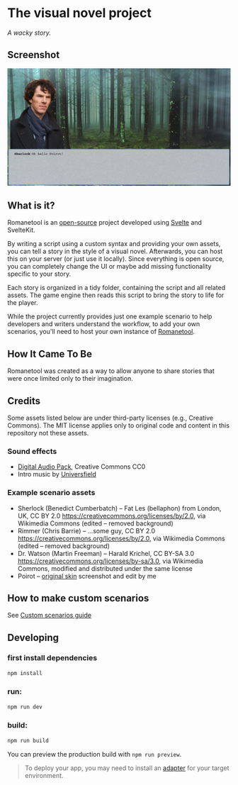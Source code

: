 # The visual novel project
*A wacky story.*

## Screenshot

![A screenshot of the web ui with a character on the left named Sherlock with a text box below him saying "Oh hello Poirot!"](./example_screenshot.png)

## What is it?

Romanetool is an [open-source](https://github.com/Pesopes/romanetool) project developed using [Svelte](https://svelte.dev/) and SvelteKit.

By writing a script using a custom syntax and providing your own assets, you can tell a story in the style of a visual novel. Afterwards, you can host this on your server (or just use it locally). Since everything is open source, you can completely change the UI or maybe add missing functionality specific to your story.

Each story is organized in a tidy folder, containing the script and all related assets. The game engine then reads this script to bring the story to life for the player.

While the project currently provides just one example scenario to help developers and writers understand the workflow, to add your own scenarios, you'll need to host your own instance of [Romanetool](https://github.com/Pesopes/romanetool).

## How It Came To Be

Romanetool was created as a way to allow anyone to share stories that were once limited only to their imagination.


## Credits
Some assets listed below are under third-party licenses (e.g., Creative Commons). The MIT license applies only to original code and content in this repository not these assets.
### Sound effects
- [Digital Audio Pack](https://kenney.nl/assets/digital-audio), Creative Commons CC0
- Intro music by [Universfield](https://pixabay.com/users/universfield-28281460/?utm_source=link-attribution&utm_medium=referral&utm_campaign=music&utm_content=153277)

### Example scenario assets
- Sherlock (Benedict Cumberbatch) – Fat Les (bellaphon) from London, UK, CC BY 2.0 <https://creativecommons.org/licenses/by/2.0>, via Wikimedia Commons (edited – removed background)
- Rimmer (Chris Barrie) – ...some guy, CC BY 2.0 <https://creativecommons.org/licenses/by/2.0>, via Wikimedia Commons (edited – removed background)
- Dr. Watson (Martin Freeman) – Harald Krichel, CC BY-SA 3.0 <https://creativecommons.org/licenses/by-sa/3.0>, via Wikimedia Commons, modified and distributed under the same license 
- Poirot – [original skin](https://t.novaskin.me/88f57c7c2cd4e701ca7a5433a7eaaba617416e73521cd52b4377c6bc1a515fad) screenshot and edit by me

## How to make custom scenarios
See [Custom scenarios guide](./CUSTOM_SCENARIOS_GUIDE.md)

## Developing

### first install dependencies
```bash
npm install
```

### run:
```bash
npm run dev
```

### build:
```bash
npm run build
```
You can preview the production build with `npm run preview`.

> To deploy your app, you may need to install an [adapter](https://svelte.dev/docs/kit/adapters) for your target environment.
